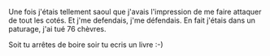 Une fois j'étais tellement saoul que j'avais l'impression de me faire attaquer de tout les cotés. Et j'me defendais, j'me défendais. En fait j'étais dans un paturage, j'ai tué 76 chèvres.

Soit tu arrêtes de boire soir tu ecris un livre :-) 

